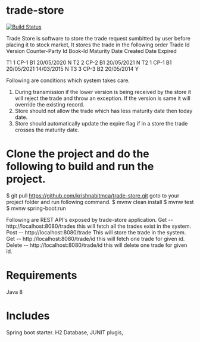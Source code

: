 # trade-store

[![Build Status](https://travis-ci.org/krishnabitmca/trade-store.svg?branch=master)](https://travis-ci.org/krishnabitmca/trade-store)

Trade Store is software to store the trade request sumbitted by user before placing it to stock market, It stores the trade in the following order
Trade Id	Version	Counter-Party Id	Book-Id	Maturity Date	Created Date	Expired

T1	1	CP-1	B1	20/05/2020	<today date>	N
T2	2	CP-2	B1	20/05/2021	<today date>	N
T2	1	CP-1	B1	20/05/2021	14/03/2015	N
T3	3	CP-3	B2	20/05/2014	<today date>	Y

Following are conditions which system takes care.
1.	During transmission if the lower version is being received by the store it will reject the trade and throw an exception. If the version is same it will override the existing record.
2.	Store should not allow the trade which has less maturity date then today date.
3.	Store should automatically update the expire flag if in a store the trade crosses the maturity date.

# Clone the project and do the following to build and run the project.
$ git pull https://github.com/krishnabitmca/trade-store.git
goto to your project folder and run following command.
$ mvnw clean install
$ mvnw test
$ mvnw spring-boot:run

Following are REST API's exposed by trade-store application.
Get -- http://localhost:8080/trades this will fetch all the trades exist in the system.
Post -- http://localhost:8080/trade This will store the trade in the system.
Get -- http://localhost:8080/trade/id this will fetch one trade for given id.
Delete -- http://localhost:8080/trade/id this will delete one trade for given id. 


# Requirements
Java 8
# Includes
Spring boot starter.
H2 Database,
JUNIT plugis,
